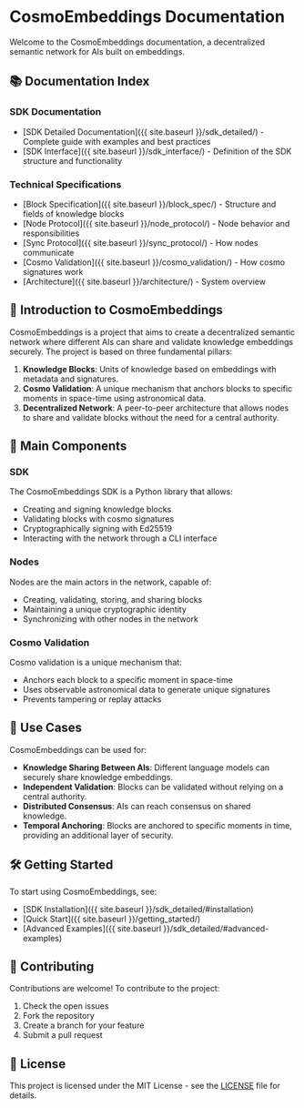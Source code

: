 # CosmoEmbeddings Documentation

Welcome to the CosmoEmbeddings documentation, a decentralized semantic network for AIs built on embeddings.

## 📚 Documentation Index

### SDK Documentation

* [SDK Detailed Documentation]({{ site.baseurl }}/sdk_detailed/) - Complete guide with examples and best practices
* [SDK Interface]({{ site.baseurl }}/sdk_interface/) - Definition of the SDK structure and functionality

### Technical Specifications

* [Block Specification]({{ site.baseurl }}/block_spec/) - Structure and fields of knowledge blocks
* [Node Protocol]({{ site.baseurl }}/node_protocol/) - Node behavior and responsibilities
* [Sync Protocol]({{ site.baseurl }}/sync_protocol/) - How nodes communicate
* [Cosmo Validation]({{ site.baseurl }}/cosmo_validation/) - How cosmo signatures work
* [Architecture]({{ site.baseurl }}/architecture/) - System overview

## 🚀 Introduction to CosmoEmbeddings

CosmoEmbeddings is a project that aims to create a decentralized semantic network where different AIs can share and validate knowledge embeddings securely. The project is based on three fundamental pillars:

1. **Knowledge Blocks**: Units of knowledge based on embeddings with metadata and signatures.
2. **Cosmo Validation**: A unique mechanism that anchors blocks to specific moments in space-time using astronomical data.
3. **Decentralized Network**: A peer-to-peer architecture that allows nodes to share and validate blocks without the need for a central authority.

## 🔧 Main Components

### SDK

The CosmoEmbeddings SDK is a Python library that allows:

* Creating and signing knowledge blocks
* Validating blocks with cosmo signatures
* Cryptographically signing with Ed25519
* Interacting with the network through a CLI interface

### Nodes

Nodes are the main actors in the network, capable of:

* Creating, validating, storing, and sharing blocks
* Maintaining a unique cryptographic identity
* Synchronizing with other nodes in the network

### Cosmo Validation

Cosmo validation is a unique mechanism that:

* Anchors each block to a specific moment in space-time
* Uses observable astronomical data to generate unique signatures
* Prevents tampering or replay attacks

## 🌟 Use Cases

CosmoEmbeddings can be used for:

* **Knowledge Sharing Between AIs**: Different language models can securely share knowledge embeddings.
* **Independent Validation**: Blocks can be validated without relying on a central authority.
* **Distributed Consensus**: AIs can reach consensus on shared knowledge.
* **Temporal Anchoring**: Blocks are anchored to specific moments in time, providing an additional layer of security.

## 🛠️ Getting Started

To start using CosmoEmbeddings, see:

* [SDK Installation]({{ site.baseurl }}/sdk_detailed/#installation)
* [Quick Start]({{ site.baseurl }}/getting_started/)
* [Advanced Examples]({{ site.baseurl }}/sdk_detailed/#advanced-examples)

## 🤝 Contributing

Contributions are welcome! To contribute to the project:

1. Check the open issues
2. Fork the repository
3. Create a branch for your feature
4. Submit a pull request

## 📄 License

This project is licensed under the MIT License - see the [LICENSE](https://github.com/armandojaleo/CosmoEmbeddings/blob/main/LICENSE) file for details. 